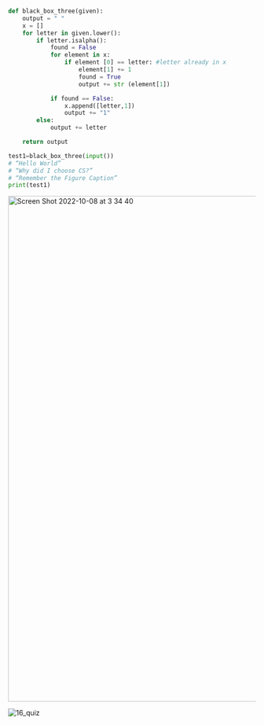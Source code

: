 ```.py

def black_box_three(given):
    output = " "
    x = []
    for letter in given.lower():
        if letter.isalpha():
            found = False
            for element in x:
                if element [0] == letter: #letter already in x
                    element[1] += 1
                    found = True
                    output += str (element[1])

            if found == False:
                x.append([letter,1])
                output += "1"
        else:
            output += letter

    return output

test1=black_box_three(input())
# “Hello World”
# “Why did I choose CS?”
# “Remember the Figure Caption”
print(test1)
```


<img width="1029" alt="Screen Shot 2022-10-08 at 3 34 40" src="https://user-images.githubusercontent.com/111941990/194626385-7d07755d-0a52-42ff-9b83-bda6aa490958.png">

![16_quiz](https://user-images.githubusercontent.com/111941990/194769203-f00369ba-4ef1-4bb7-8296-1cb66beeb632.jpg)
